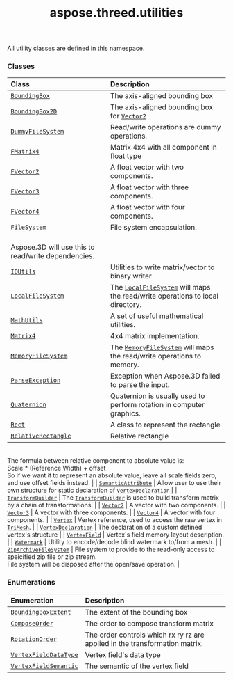 ﻿---
title: aspose.threed.utilities
second_title: Aspose.3D for Python via .NET API References
description: 
type: docs
weight: 10
url: /aspose.threed.utilities/
is_root: false
---

All utility classes are defined in this namespace.

### Classes
| Class | Description |
| :- | :- |
| [`BoundingBox`](/3d/python-net/aspose.threed.utilities/boundingbox) | The axis-aligned bounding box |
| [`BoundingBox2D`](/3d/python-net/aspose.threed.utilities/boundingbox2d) | The axis-aligned bounding box for [`Vector2`](/3d/python-net/aspose.threed.utilities/vector2) |
| [`DummyFileSystem`](/3d/python-net/aspose.threed.utilities/dummyfilesystem) | Read/write operations are dummy operations. |
| [`FMatrix4`](/3d/python-net/aspose.threed.utilities/fmatrix4) | Matrix 4x4 with all component in float type |
| [`FVector2`](/3d/python-net/aspose.threed.utilities/fvector2) | A float vector with two components. |
| [`FVector3`](/3d/python-net/aspose.threed.utilities/fvector3) | A float vector with three components. |
| [`FVector4`](/3d/python-net/aspose.threed.utilities/fvector4) | A float vector with four components. |
| [`FileSystem`](/3d/python-net/aspose.threed.utilities/filesystem) | File system encapsulation.<br/>Aspose.3D will use this to read/write dependencies. |
| [`IOUtils`](/3d/python-net/aspose.threed.utilities/ioutils) | Utilities to write matrix/vector to binary writer |
| [`LocalFileSystem`](/3d/python-net/aspose.threed.utilities/localfilesystem) | The [`LocalFileSystem`](/3d/python-net/aspose.threed.utilities/localfilesystem) will maps the read/write operations to local directory. |
| [`MathUtils`](/3d/python-net/aspose.threed.utilities/mathutils) | A set of useful mathematical utilities. |
| [`Matrix4`](/3d/python-net/aspose.threed.utilities/matrix4) | 4x4 matrix implementation. |
| [`MemoryFileSystem`](/3d/python-net/aspose.threed.utilities/memoryfilesystem) | The [`MemoryFileSystem`](/3d/python-net/aspose.threed.utilities/memoryfilesystem) will maps the read/write operations to memory. |
| [`ParseException`](/3d/python-net/aspose.threed.utilities/parseexception) | Exception when Aspose.3D failed to parse the input. |
| [`Quaternion`](/3d/python-net/aspose.threed.utilities/quaternion) | Quaternion is usually used to perform rotation in computer graphics. |
| [`Rect`](/3d/python-net/aspose.threed.utilities/rect) | A class to represent the rectangle |
| [`RelativeRectangle`](/3d/python-net/aspose.threed.utilities/relativerectangle) | Relative rectangle<br/>The formula between relative component to absolute value is:<br/>Scale * (Reference Width) + offset<br/>So if we want it to represent an absolute value, leave all scale fields zero, and use offset fields instead. |
| [`SemanticAttribute`](/3d/python-net/aspose.threed.utilities/semanticattribute) | Allow user to use their own structure for static declaration of [`VertexDeclaration`](/3d/python-net/aspose.threed.utilities/vertexdeclaration) |
| [`TransformBuilder`](/3d/python-net/aspose.threed.utilities/transformbuilder) | The [`TransformBuilder`](/3d/python-net/aspose.threed.utilities/transformbuilder) is used to build transform matrix by a chain of transformations. |
| [`Vector2`](/3d/python-net/aspose.threed.utilities/vector2) | A vector with two components. |
| [`Vector3`](/3d/python-net/aspose.threed.utilities/vector3) | A vector with three components. |
| [`Vector4`](/3d/python-net/aspose.threed.utilities/vector4) | A vector with four components. |
| [`Vertex`](/3d/python-net/aspose.threed.utilities/vertex) | Vertex reference, used to access the raw vertex in [`TriMesh`](/3d/python-net/aspose.threed.entities/trimesh). |
| [`VertexDeclaration`](/3d/python-net/aspose.threed.utilities/vertexdeclaration) | The declaration of a custom defined vertex's structure |
| [`VertexField`](/3d/python-net/aspose.threed.utilities/vertexfield) | Vertex's field memory layout description. |
| [`Watermark`](/3d/python-net/aspose.threed.utilities/watermark) | Utility to encode/decode blind watermark  to/from a mesh. |
| [`ZipArchiveFileSystem`](/3d/python-net/aspose.threed.utilities/ziparchivefilesystem) | File system to provide to the read-only access to speicified zip file or zip stream.<br/>File system will be disposed after the open/save operation. |


### Enumerations
| Enumeration | Description |
| :- | :- |
| [`BoundingBoxExtent`](/3d/python-net/aspose.threed.utilities/boundingboxextent) | The extent of the bounding box |
| [`ComposeOrder`](/3d/python-net/aspose.threed.utilities/composeorder) | The order to compose transform matrix |
| [`RotationOrder`](/3d/python-net/aspose.threed.utilities/rotationorder) | The order controls which rx ry rz are applied in the transformation matrix. |
| [`VertexFieldDataType`](/3d/python-net/aspose.threed.utilities/vertexfielddatatype) | Vertex field's data type |
| [`VertexFieldSemantic`](/3d/python-net/aspose.threed.utilities/vertexfieldsemantic) | The semantic of the vertex field |


